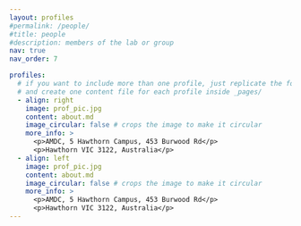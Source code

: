 ```yaml
---
layout: profiles
#permalink: /people/
#title: people
#description: members of the lab or group
nav: true
nav_order: 7

profiles:
  # if you want to include more than one profile, just replicate the following block
  # and create one content file for each profile inside _pages/
  - align: right
    image: prof_pic.jpg
    content: about.md
    image_circular: false # crops the image to make it circular
    more_info: >
      <p>AMDC, 5 Hawthorn Campus, 453 Burwood Rd</p>
      <p>Hawthorn VIC 3122, Australia</p>
  - align: left
    image: prof_pic.jpg
    content: about.md
    image_circular: false # crops the image to make it circular
    more_info: >
      <p>AMDC, 5 Hawthorn Campus, 453 Burwood Rd</p>
      <p>Hawthorn VIC 3122, Australia</p>
---
```


